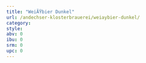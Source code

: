 ```yaml
---
title: "WeiÃŸbier Dunkel"
url: /andechser-klosterbrauerei/weiaybier-dunkel/
category: 
style: 
abv: 0
ibu: 0
srm: 0
upc: 0
---
```


